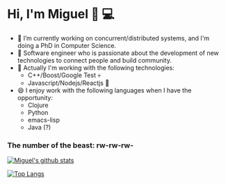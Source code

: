 # Hi, I'm Miguel 👋 💻

- 🔭 I’m currently working on concurrent/distributed systems, and I'm doing a PhD in Computer Science.
- 🌱 Software engineer who is passionate about the development of new technologies to connect people and build community.
- 💬 Actually I'm working with the following technologies:
  - C++/Boost/Google Test 💀
  - Javascript/Nodejs/Reactjs 👻
- 😄 I enjoy work with the following languages when I have the opportunity:
  - Clojure
  - Python
  - emacs-lisp
  - Java (?)

### The number of the beast: rw-rw-rw-

[![Miguel's github stats](https://github-readme-stats-git-masterrstaa-rickstaa.vercel.app/api?username=miguelpinia&count_private=true&show_icons=true&theme=dracula)](https://github.com/miguelpinia)

[![Top Langs](https://github-readme-stats-git-masterrstaa-rickstaa.vercel.app/api/top-langs/?username=miguelpinia&layout=compact&langs_count=10&theme=dracula)](https://github.com/miguelpinia)

<!--
**miguelpinia/miguelpinia** is a ✨ _special_ ✨ repository because its `README.md` (this file) appears on your GitHub profile.

-  I’m currently working on concurrent/s
-  I’m currently learning ...
- 👯 I’m looking to collaborate on ...
- 🤔 I’m looking for help with ...
- 💬 Ask me about ...
- 📫 How to reach me: ...
- 😄 Pronouns: ...
- ⚡ Fun fact: ...
-->
